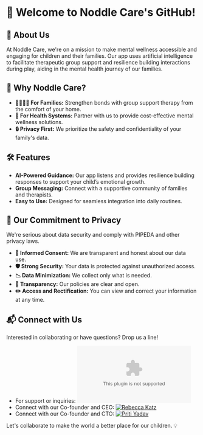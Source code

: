 # 👋 Welcome to Noddle Care's GitHub!

## 🚀 About Us

At Noddle Care, we're on a mission to make mental wellness accessible and engaging for children and their families. Our app uses artificial intelligence to facilitate therapeutic group support and resilience building interactions during play, aiding in the mental health journey of our families.

## 🌟 Why Noddle Care?

- **👨‍👩‍👧‍👦 For Families:** Strengthen bonds with group support therapy from the comfort of your home.
- **🏥 For Health Systems:** Partner with us to provide cost-effective mental wellness solutions.
- **🔒 Privacy First:** We prioritize the safety and confidentiality of your family's data.

## 🛠️ Features

- **AI-Powered Guidance:** Our app listens and provides resilience building responses to support your child’s emotional growth. 
- **Group Messaging:** Connect with a supportive community of families and therapists.
- **Easy to Use:** Designed for seamless integration into daily routines.

## 🔐 Our Commitment to Privacy

We're serious about data security and comply with PIPEDA and other privacy laws.

- **🤝 Informed Consent:** We are transparent and honest about our data use.
- **🛡️ Strong Security:** Your data is protected against unauthorized access.
- **📉 Data Minimization:** We collect only what is needed.
- **🔎 Transparency:** Our policies are clear and open.
- **✏️ Access and Rectification:** You can view and correct your information at any time.

## 📬 Connect with Us

Interested in collaborating or have questions? Drop us a line!

- For support or inquiries: ![Email](mailto:support@noddlefamilies.com)
- Connect with our Co-founder and CEO: [![Rebecca Katz](https://img.shields.io/badge/-Rebecca_Katz-blue?style=flat-square&logo=Linkedin&logoColor=white&link=https://www.linkedin.com/in/rebecca-katz-136a841b4/)](https://www.linkedin.com/in/rebecca-katz-136a841b4/)
- Connect with our Co-founder and CTO: [![Priti Yadav](https://img.shields.io/badge/-Priti_Yadav-blue?style=flat-square&logo=Linkedin&logoColor=white&link=https://www.linkedin.com/in/priti-yadavml/)](https://www.linkedin.com/in/priti-yadavml/)

Let's collaborate to make the world a better place for our children. 💡


